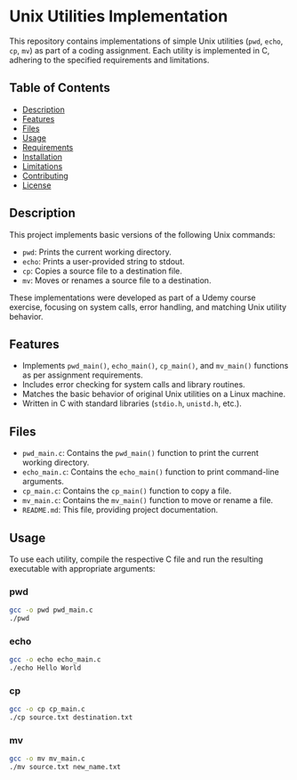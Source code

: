 # Unix Utilities Implementation

This repository contains implementations of simple Unix utilities (`pwd`, `echo`, `cp`, `mv`) as part of a coding assignment. Each utility is implemented in C, adhering to the specified requirements and limitations.

## Table of Contents
- [Description](#description)
- [Features](#features)
- [Files](#files)
- [Usage](#usage)
- [Requirements](#requirements)
- [Installation](#installation)
- [Limitations](#limitations)
- [Contributing](#contributing)
- [License](#license)

## Description
This project implements basic versions of the following Unix commands:
- `pwd`: Prints the current working directory.
- `echo`: Prints a user-provided string to stdout.
- `cp`: Copies a source file to a destination file.
- `mv`: Moves or renames a source file to a destination.

These implementations were developed as part of a Udemy course exercise, focusing on system calls, error handling, and matching Unix utility behavior.

## Features
- Implements `pwd_main()`, `echo_main()`, `cp_main()`, and `mv_main()` functions as per assignment requirements.
- Includes error checking for system calls and library routines.
- Matches the basic behavior of original Unix utilities on a Linux machine.
- Written in C with standard libraries (`stdio.h`, `unistd.h`, etc.).

## Files
- `pwd_main.c`: Contains the `pwd_main()` function to print the current working directory.
- `echo_main.c`: Contains the `echo_main()` function to print command-line arguments.
- `cp_main.c`: Contains the `cp_main()` function to copy a file.
- `mv_main.c`: Contains the `mv_main()` function to move or rename a file.
- `README.md`: This file, providing project documentation.

## Usage
To use each utility, compile the respective C file and run the resulting executable with appropriate arguments:

### pwd
```bash
gcc -o pwd pwd_main.c
./pwd
```
### echo
```bash
gcc -o echo echo_main.c
./echo Hello World
```
### cp
```bash
gcc -o cp cp_main.c
./cp source.txt destination.txt
```
### mv
```bash
gcc -o mv mv_main.c
./mv source.txt new_name.txt
```


